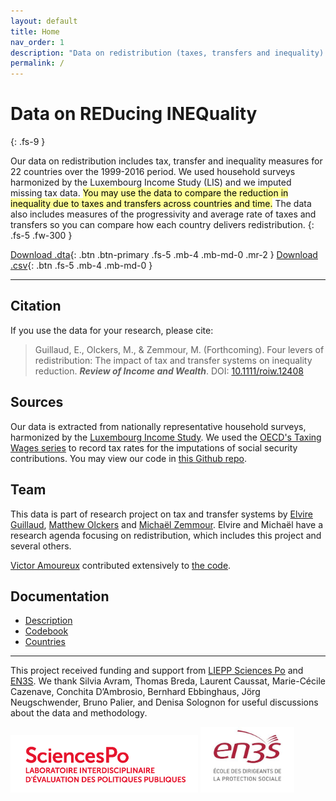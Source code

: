 ```yaml
---
layout: default
title: Home
nav_order: 1
description: "Data on redistribution (taxes, transfers and inequality) for social science researchers."
permalink: /
---
```


# Data on REDucing INEQuality
{: .fs-9 }



Our data on redistribution includes tax, transfer and inequality measures for 22 countries over the 1999-2016 period. We used household surveys harmonized by the Luxembourg Income Study (LIS) and we imputed missing tax data. <mark style="background-color: #FFFF98">You may use the data to compare the reduction in inequality due to taxes and transfers across countries and time.</mark> The data also includes measures of the progressivity and average rate of taxes and transfers so you can compare how each country delivers redistribution.
{: .fs-5 .fw-300 }

[Download .dta](public_data/redistribution_data.dta){: .btn .btn-primary .fs-5 .mb-4 .mb-md-0 .mr-2 } [Download .csv](public_data/redistribution_data.csv){: .btn .fs-5 .mb-4 .mb-md-0 }

---

<div class="chart-container">
<canvas id="Chart1"></canvas>
</div>
<script src="https://cdn.jsdelivr.net/npm/chart.js@2.8.0"></script>
<script>
var ctx = document.getElementById('Chart1').getContext('2d');
var Chart1 = new Chart(ctx, {
    type: 'bar',
    data: {
        labels: ['Sweden','Finland','Germany','Denmark','United Kingdom','France','Greece','Austria','Ireland','Netherlands','Czech Republic','Norway','Luxembourg','Spain','Estonia','Italy','Slovak Republic','Canada','Australia','Iceland','Israel','United States'],
        datasets: [{
                    label: 'Pensions',
                    data:[0.1209,0.1245,0.1298,0.1340,0.0916,0.1076,0.1629,0.1265,0.0528,0.1158,0.1195,0.1158,0.1190,0.1044,0.0991,0.0927,0.0986,0.0753,0.0648,0.0721,0.0602,0.0666],
                    backgroundColor:'rgba(217,217,217, 0.8)',
                    borderColor:'rgba(217,217,217, 1)',
                    hoverBackgroundColor:'rgba(254,224,210, 1)',
                    hoverBorderColor:'rgba(254,224,210, 1)',                    
                    borderWidth: 1},
                    {label: 'Transfers',
                    data:[0.0556,0.0480,0.0364,0.0580,0.0841,0.0424,0.0127,0.0339,0.0970,0.0386,0.0208,0.0316,0.0400,0.0329,0.0121,0.0103,0.0190,0.0429,0.0451,0.0328,0.0327,0.0217],
                    backgroundColor:'rgba(189, 189, 189, 0.8)',
                    borderColor:'rgba(189, 189, 189, 1)',
                    hoverBackgroundColor:'rgba(252,146,114, 1)',
                    hoverBorderColor:'rgba(252,146,114, 1)',
                    borderWidth: 1},
                    {label: 'Tax',
                    data:[0.0630,0.0614,0.0647,0.0356,0.0494,0.0723,0.0449,0.0517,0.0609,0.0549,0.0633,0.0534,0.0386,0.0416,0.0583,0.0657,0.0397,0.0366,0.0425,0.0448,0.0470,0.0462],
                    backgroundColor:'rgba(99, 99, 99, 0.8)',
                    borderColor:'rgba(99, 99, 99, 1)',
                    hoverBackgroundColor:'rgba(222,45,38, 1)',
                    hoverBorderColor:'rgba(222,45,38, 1)',
                    borderWidth: 1}]
    },
    options: {
        scales: {
            xAxes: [{
              stacked: true
              }],
            yAxes: [{
                scaleLabel: {display: true, labelString: 'Reduction of inequality (Gini points)'},
                ticks: {
                    beginAtZero: true
                },
                stacked: true
            }]
        }
    }
});
</script>

## Citation

If you use the data for your research, please cite:

> Guillaud, E., Olckers, M., & Zemmour, M. (Forthcoming). Four levers of redistribution: The impact of tax and transfer systems on inequality reduction. ***Review of Income and Wealth***. DOI: [10.1111/roiw.12408
](https://rdcu.be/bgJQs)

## Sources

Our data is extracted from nationally representative household surveys, harmonized by the [Luxembourg Income Study](https://www.lisdatacenter.org). We used the [OECD's Taxing Wages series](https://www.oecd.org/tax/taxing-wages-20725124.htm) to record tax rates for the imputations of social security contributions. You may view our code in [this Github repo](https://github.com/matthewolckers/lis-tax-transfer).

## Team

This data is part of research project on tax and transfer systems by [Elvire Guillaud](https://sites.google.com/site/elvireguillaud/), [Matthew Olckers](http://www.matthewolckers.com/) and [Michaël Zemmour](https://sites.google.com/site/mzemmour/home). Elvire and Michaël have a research agenda focusing on redistribution, which includes this project and several others.

[Victor Amoureux](https://fr.linkedin.com/in/victor-amoureux-54579194) contributed extensively to [the code](https://github.com/matthewolckers/lis-tax-transfer).


## Documentation

- [Description](description.md)
- [Codebook](codebook.md)
- [Countries](countries.md)

---

This project received funding and support from [LIEPP Sciences Po](https://www.sciencespo.fr/liepp/en) and [EN3S](https://en3s.fr/en/). We thank Silvia Avram, Thomas Breda, Laurent Caussat, Marie-Cécile Cazenave, Conchita D’Ambrosio, Bernhard Ebbinghaus, Jörg Neugschwender, Bruno Palier, and Denisa Solognon for useful discussions about the data and methodology.

<img src="assets/img/liepp.png" alt="LIEPP" title="Sciences Po, Le Laboratoire Interdisciplinaire d'Evaluation des Politiques Publiques" width="300"/> <img src="assets/img/en3s-web.jpg" alt="EN3S" title="L'Ecole nationale supérieure de Sécurité sociale" width="150"  />
